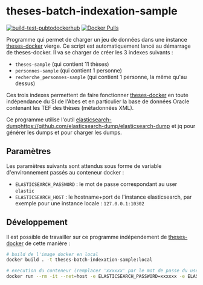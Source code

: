 # theses-batch-indexation-sample

[![build-test-pubtodockerhub](https://github.com/abes-esr/theses-batch-indexation-sample/actions/workflows/build-test-pubtodockerhub.yml/badge.svg)](https://github.com/abes-esr/theses-batch-indexation-sample/actions/workflows/build-test-pubtodockerhub.yml) [![Docker Pulls](https://img.shields.io/docker/pulls/abesesr/theses.svg)](https://hub.docker.com/r/abesesr/theses/)

Programme qui permet de charger un jeu de données dans une instance [theses-docker](https://github.com/abes-esr/theses-docker) vierge.
Ce script est automatiquement lancé au démarrage de theses-docker. Il va se charger de créer les 3 indexes suivants :
- `theses-sample` (qui contient 11 thèses)
- `personnes-sample` (qui contient 1 personne)
- `recherche_personnes-sample` (qui contient 1 personne, la même qu'au dessus)

Ces trois indexes permettent de faire fonctionner [theses-docker](https://github.com/abes-esr/theses-docker) en toute indépendance du SI de l'Abes et en particulier la base de données Oracle contenant les TEF des thèses (métadonnées XML).

Ce programme utilise l'outil [elasticsearch-dump](https://github.com/elasticsearch-dump/elasticsearch-dump)https://github.com/elasticsearch-dump/elasticsearch-dump et jq pour générer les dumps et pour charger les dumps.

## Paramètres

Les paramètres suivants sont attendus sous forme de variable d'environnement passés au conteneur docker :
- `ELASTICSEARCH_PASSWORD` : le mot de passe correspondant au user `elastic`
- `ELASTICSEARCH_HOST` : le hostname+port de l'instance elasticsearch, par exemple pour une instance locale : `127.0.0.1:10302` 

## Développement

Il est possible de travailler sur ce programme indépendement de [theses-docker](https://github.com/abes-esr/theses-docker) de cette manière :
```bash
# build de l'image docker en local
docker build . -t theses-batch-indexation-sample:local

# execution du conteneur (remplacer 'xxxxxx' par le mot de passe du user 'elastic')
docker run --rm -it --net=host -e ELASTICSEARCH_PASSWORD=xxxxxx -e ELASTICSEARCH_HOST=127.0.0.1:10302 theses-batch-indexation-sample:local
```
